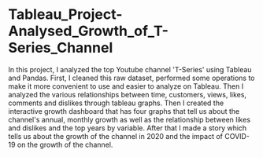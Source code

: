 # Tableau_Project-Analysed_Growth_of_T-Series_Channel

In this project, I analyzed the top Youtube channel 'T-Series' using Tableau and Pandas. First, I cleaned this raw dataset, performed some operations to make it more convenient to use and easier to analyze on Tableau. Then I analyzed the various relationships between time, customers, views, likes, comments and dislikes through tableau graphs. Then I created the interactive growth dashboard that has four graphs that tell us about the channel's annual, monthly growth as well as the relationship between likes and dislikes and the top years by variable. After that I made a story which tells us about the growth of the channel in 2020 and the impact of COVID-19 on the growth of the channel.
